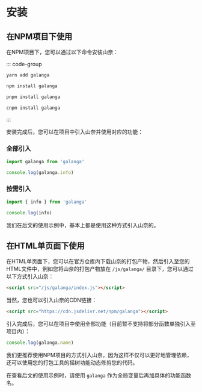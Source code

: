 # 安装

## 在NPM项目下使用

在NPM项目下，您可以通过以下命令安装山奈：

::: code-group

```bash [yarn]
yarn add galanga
```

```bash [npm]
npm install galanga
```

```bash [pnpm]
pnpm install galanga
```

```bash [cnpm]
cnpm install galanga
```

:::

安装完成后，您可以在项目中引入山奈并使用对应的功能：

### 全部引入

```js
import galanga from 'galanga'

console.log(galanga.info)
```

### 按需引入

```js
import { info } from 'galanga'

console.log(info)
```
我们在后文的使用示例中，基本上都是使用这种方式引入山奈的。

## 在HTML单页面下使用

在HTML单页面下，您可以在官方仓库内下载山奈的打包产物，然后引入至您的HTML文件中，例如您将山奈的打包产物放在 `/js/galanga/` 目录下，您可以通过以下方式引入山奈：

```html
<script src="/js/galanga/index.js"></script>
```

当然，您也可以引入山奈的CDN链接：

```html
<script src="https://cdn.jsdelivr.net/npm/galanga"></script>
```

引入完成后，您可以在项目中使用全部功能（目前暂不支持将部分函数单独引入至项目内）：

```js
console.log(galanga.name)
```

我们更推荐使用NPM项目的方式引入山奈，因为这样不仅可以更好地管理依赖，还可以使用您的打包工具的摇树功能动态修剪您的代码。

在查看后文的使用示例时，请使用 `galanga` 作为全局变量后再加具体的功能函数名。